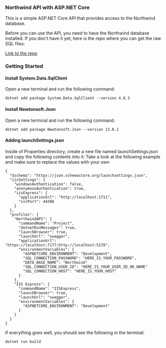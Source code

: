 ### Northwind API with ASP.NET Core

This is a simple ASP.NET Core API that provides access to the Northwind database.

Before you can use the API, you need to have the Northwind database installed. If you don't have it yet, here is the repo where you can get the raw SQL files:

[Link to the repo](https://github.com/Microsoft/sql-server-samples/tree/master/samples/databases/northwind-pubs)

### Getting Started

#### Install System.Data.SqlClient

Open a new terminal and run the following command:

```
dotnet add package System.Data.SqlClient --version 4.8.3
```

#### Install Newtonsoft.Json

Open a new terminal and run the following command:

```
dotnet add package Newtonsoft.Json --version 13.0.1
```

#### Adding launchSettings.json

Inside of Properties directory, create a new file named launchSettings.json and copy the following contents into it:
Take a look at the following example and make sure to replace the values with your own

```
{
  "$schema": "https://json.schemastore.org/launchsettings.json",
  "iisSettings": {
    "windowsAuthentication": false,
    "anonymousAuthentication": true,
    "iisExpress": {
      "applicationUrl": "http://localhost:1711",
      "sslPort": 44306
    }
  },
  "profiles": {
    "NorthwindAPI": {
      "commandName": "Project",
      "dotnetRunMessages": true,
      "launchBrowser": true,
      "launchUrl": "swagger",
      "applicationUrl": "https://localhost:7177;http://localhost:5178",
      "environmentVariables": {
        "ASPNETCORE_ENVIRONMENT": "Development",
        "SQL_CONNECTION_PASSWORD": "HERE_IS_YOUR_PASSWORD",
        "DATA_BASE_NAME": "Northwind"
        "SQL_CONNECTION_USER_ID": "HERE_IS_YOUR_USER_ID_OR_NAME"
        "SQL_CONNECTION_HOST": "HERE_IS_YOUR_HOST"
      }
    },
    "IIS Express": {
      "commandName": "IISExpress",
      "launchBrowser": true,
      "launchUrl": "swagger",
      "environmentVariables": {
        "ASPNETCORE_ENVIRONMENT": "Development"
      }
    }
  }
}
```

If everything goes well, you should see the following in the terminal:

```
dotnet run build
```
